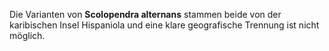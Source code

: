 ---
---

Die Varianten von **Scolopendra alternans** stammen beide von der karibischen Insel Hispaniola und eine klare geografische Trennung ist nicht möglich.
